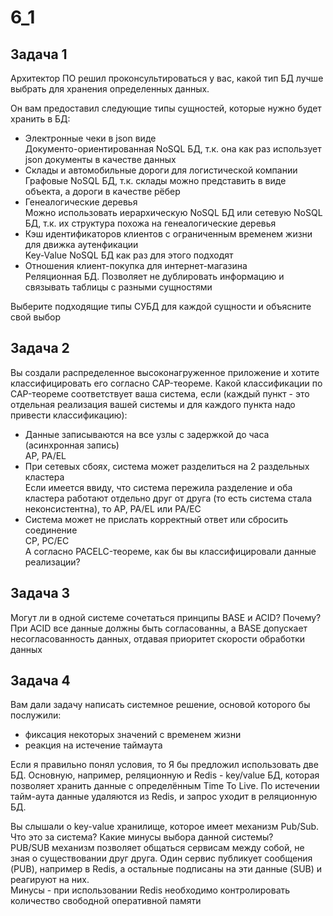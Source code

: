 # 6_1  
## Задача 1
Архитектор ПО решил проконсультироваться у вас, какой тип БД лучше выбрать для хранения определенных данных.

Он вам предоставил следующие типы сущностей, которые нужно будет хранить в БД:

- Электронные чеки в json виде  
Документо-ориентированная NoSQL БД, т.к. она как раз использует json документы в качестве данных
- Склады и автомобильные дороги для логистической компании  
Графовые NoSQL БД, т.к. склады можно представить в виде объекта, а дороги в качестве рёбер
- Генеалогические деревья  
Можно использовать иерархическую NoSQL БД или сетевую NoSQL БД, т.к. их структура похожа на генеалогические деревья
- Кэш идентификаторов клиентов с ограниченным временем жизни для движка аутенфикации  
Key-Value NoSQL БД как раз для этого подходят
- Отношения клиент-покупка для интернет-магазина  
Реляционная БД. Позволяет не дублировать информацию и связывать таблицы с разными сущностями

Выберите подходящие типы СУБД для каждой сущности и объясните свой выбор  


## Задача 2
Вы создали распределенное высоконагруженное приложение и хотите классифицировать его согласно CAP-теореме. Какой классификации по CAP-теореме соответствует ваша система, если (каждый пункт - это отдельная реализация вашей системы и для каждого пункта надо привести классификацию):

- Данные записываются на все узлы с задержкой до часа (асинхронная запись)  
AP, PA/EL
- При сетевых сбоях, система может разделиться на 2 раздельных кластера  
Если имеется ввиду, что система пережила разделение и оба кластера работают отдельно друг от друга (то есть система стала неконсистентна), то AP, PA/EL  или PA/EC
- Система может не прислать корректный ответ или сбросить соединение  
CP, PC/EC  
А согласно PACELC-теореме, как бы вы классифицировали данные реализации?

## Задача 3
Могут ли в одной системе сочетаться принципы BASE и ACID? Почему?  
При ACID все данные должны быть согласованны, а BASE допускает несогласованность данных, отдавая приоритет скорости обработки данных 

## Задача 4
Вам дали задачу написать системное решение, основой которого бы послужили:

- фиксация некоторых значений с временем жизни
- реакция на истечение таймаута

Если я правильно понял условия, то Я бы предложил использовать две БД. Основную, например, реляционную и Redis - key/value  БД, которая позволяет хранить данные с определённым Time To Live. По истечении тайм-аута данные удаляются из Redis, и запрос уходит в реляционную БД.

Вы слышали о key-value хранилище, которое имеет механизм Pub/Sub. Что это за система? Какие минусы выбора данной системы?  
PUB/SUB механизм позволяет общаться сервисам между собой, не зная о существовании друг друга. Один сервис публикует сообщения (PUB), например в Redis, а остальные подписаны на эти данные (SUB) и реагируют на них.  
Минусы - при использовании Redis необходимо контролировать количество свободной оперативной памяти
